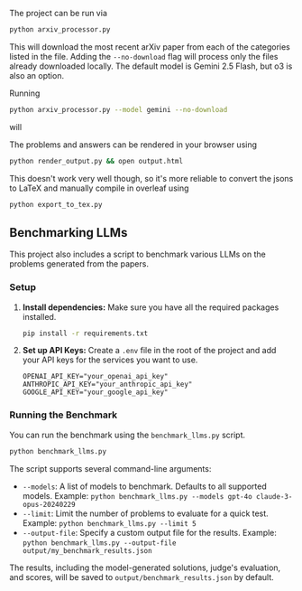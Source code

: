 The project can be run via 
```bash
python arxiv_processor.py
```

This will download the most recent arXiv paper from each of the categories listed in the file. Adding the 
```--no-download``` flag will process only the files already downloaded locally. The default model is Gemini 2.5 Flash, but o3 is also an option. 

Running 
```bash
python arxiv_processor.py --model gemini --no-download
```
will 

The problems and answers can be rendered in your browser using 
```bash
python render_output.py && open output.html
```
This doesn't work very well though, so it's more reliable to convert the jsons to LaTeX and manually compile in overleaf using
```bash
python export_to_tex.py                               
```

## Benchmarking LLMs

This project also includes a script to benchmark various LLMs on the problems generated from the papers.

### Setup

1.  **Install dependencies:** Make sure you have all the required packages installed.
    ```bash
    pip install -r requirements.txt
    ```

2.  **Set up API Keys:** Create a `.env` file in the root of the project and add your API keys for the services you want to use.

    ```
    OPENAI_API_KEY="your_openai_api_key"
    ANTHROPIC_API_KEY="your_anthropic_api_key"
    GOOGLE_API_KEY="your_google_api_key"
    ```

### Running the Benchmark

You can run the benchmark using the `benchmark_llms.py` script.

```bash
python benchmark_llms.py
```

The script supports several command-line arguments:

*   `--models`: A list of models to benchmark. Defaults to all supported models.
    Example: `python benchmark_llms.py --models gpt-4o claude-3-opus-20240229`
*   `--limit`: Limit the number of problems to evaluate for a quick test.
    Example: `python benchmark_llms.py --limit 5`
*   `--output-file`: Specify a custom output file for the results.
    Example: `python benchmark_llms.py --output-file output/my_benchmark_results.json`

The results, including the model-generated solutions, judge's evaluation, and scores, will be saved to `output/benchmark_results.json` by default.